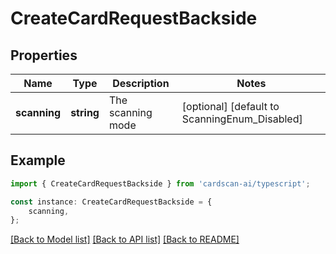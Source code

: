 # CreateCardRequestBackside


## Properties

Name | Type | Description | Notes
------------ | ------------- | ------------- | -------------
**scanning** | **string** | The scanning mode | [optional] [default to ScanningEnum_Disabled]

## Example

```typescript
import { CreateCardRequestBackside } from 'cardscan-ai/typescript';

const instance: CreateCardRequestBackside = {
    scanning,
};
```

[[Back to Model list]](../README.md#documentation-for-models) [[Back to API list]](../README.md#documentation-for-api-endpoints) [[Back to README]](../README.md)
